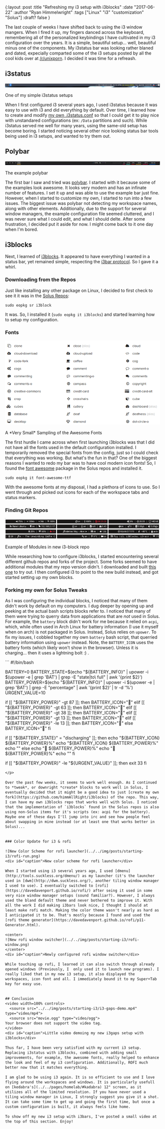 {:layout :post
:title  "Refreshing my i3 setup with i3blocks"
:date "2017-06-22"
:author "Ryan Himmelwright"
:tags ["Linux" "i3" "customization" "Solus"]
:draft? false
}

The last couple of weeks I have shifted back to using the i3 window mangers. When I fired it up, my fingers danced across the keyboard, remembering all of the personalized keybindings I have cultivated in my i3 configuration over the years. It is a simple, beautiful setup... well, beautiful minus one of the components. My i3status bar was looking rather blaned and dated, expecially comparted some of the i3 setups posted by all the cool kids over at [/r/unixporn](https://www.reddit.com/r/unixporn/). I decided it was time for a refreash.

<!-- more -->

## i3status

![One of my simple i3status setups](../../img/posts/starting-i3/i3status.png)
<div id="caption">One of my simple i3status setups</div>

When I first configured i3 several years ago, I used i3status because it was easy to use with i3 and did everything by default. Over time, I learned how to create and modify [my own .i3status.conf](https://github.com/himmAllRight/dotfiles/blob/master/i3/.config/i3/i3status.conf) so that I could get it to play nice with unstandared configurations (ex: `/Data` partitions and such). While i3status served me well for many years, using the same-old setup has become boring. I started noticing several other nice looking status bar tools being used in i3 setups, and wanted to try them out.

## Polybar

![The example polybar](../../img/posts/starting-i3/polybar.png)
<div id="caption">The example polybar</div>

The first bar I saw and tried was [polybar](https://github.com/jaagr/polybar). I started with it because some of the examples look awesome. It looks very modern and has an infinate number of features. I set it up and was able to use the example bar just fine. However, when I started to customize my own, I started to run into a few issues. The biggest issue was polybar not detecting my workspace names, along with other elements. Additionally, due to the support for several window managers, the example configuration file seemed cluttered, and I was never sure what I could edit, and what I should delte. After some frustration, I decided put it aside for now. I might come back to it one day when I'm bored.

## i3blocks
Next, I learned of [i3blocks](https://github.com/vivien/i3blocks). It appeared to have everything I wanted in a status bar, yet remained simple, respecting the [i3bar protocol](https://i3wm.org/docs/i3bar-protocol.html). So I gave it a whirl.

### Downloading from the Repos
Just like installing any other package on Linux, I decided to first check to see it it was in the [Solus Repos](https://dev.solus-project.com/):

```
sudo eopkg sr i3block
```

It was. So, I installed it (`sudo eopkg it i3blocks`) and started learning how to setup my configuration.

### Fonts

![A Very Small Sampling of the Awesome Fonts](../../img/posts/starting-i3/awesome-font.png)
<div id="caption">A *Very Small* Sampling of the Awesome Fonts</div>

The first hurdle I came across when first launching i3blocks was that I did not have all the fonts used in the default configuration installed. I temporarily removed the special fonts from the config, just so I could check that everything was working. But what's the fun in that? One of the biggest reasons I wanted to redo my bar was to have cool modern icon fonts! So, I found the [font awesome](http://fontawesome.io/) package in the Solus repos and installed it.

```
sudo eopkg it font-awesome-ttf
```

With the awesome fonts at my disposal, I had a plethora of icons to use. So I went through and picked out icons for each of the workspace tabs and status markers.

### Finding Git Repos

![The example polybar](../../img/posts/starting-i3/i3block-new-repo-examples.png)
<div id="caption">Example of Modules in new i3-block repo</div>

While researching how to configure i3blocks, I started encountering several different github repos and forks of the project. Some forks seemed to have additional modules that my repo version didn't. I downloaded and built [this one](https://github.com/Anachron/i3blocks) to try out. I then configured i3 to point to the new build instead, and got started setting up my own blocks.

### Forking my own for Solus Tweaks
As I was configuring the individual blocks, I noticed that many of them didn't work by default on my computers. I dug deeper by opening up and peeking at the actual bash scripts blocks refer to. I noticed that many of them were trying to querry data from applications that are *not* used in Solus. For example, the `battery` block didn't work for me because it relied on `acpi`, which, while often used in Arch Linux for battery information (I use it myself when on arch) is not packaged in Solus. Instead, Solus relies on `upower`. To fix my issues, I cobbled together my own `battery` bash script, that querried battery information using `upower` instead. Note, the `BATTERY_ICON` uses the battery fonts (which likely won't show in the browser). Unless it is charging... then it uses a lightning bolt :) .


<p>
```
#!/bin/bash

BATTERY=0
BATTERY_STATE=$(echo "${BATTERY_INFO}" | upower -i $(upower -e | grep 'BAT') | grep -E "state|to\ full" | awk '{print $2}')
BATTERY_POWER=$(echo "${BATTERY_INFO}" | upower -i $(upower -e | grep 'BAT') | grep -E "percentage" | awk '{print $2}' | tr -d '%')
URGENT_VALUE=10

if [[ "${BATTERY_POWER}" -gt 87 ]]; then
    BATTERY_ICON=""
elif [[ "${BATTERY_POWER}" -gt 63 ]]; then
     BATTERY_ICON=""
elif [[ "${BATTERY_POWER}" -gt 38 ]]; then
     BATTERY_ICON=""
elif [[ "${BATTERY_POWER}" -gt 13 ]]; then
     BATTERY_ICON=""
elif [[ "${BATTERY_POWER}" -le 13 ]]; then
     BATTERY_ICON=""
else
    BATTERY_ICON=""
fi


if [[ "${BATTERY_STATE}" = "discharging" ]]; then
    echo "${BATTERY_ICON} ${BATTERY_POWER}%"
    echo "${BATTERY_ICON} ${BATTERY_POWER}%"
    echo ""
else
    echo " ${BATTERY_POWER}%"
    echo " ${BATTERY_POWER}%"
    echo ""
fi

if [[ "${BATTERY_POWER}" -le "${URGENT_VALUE}" ]]; then
  exit 33
fi
```
</p>

Over the past few weeks, it seems to work well enough. As I continued to *tweak*, or downright *create* blocks to work well in Solus, I eventually decided that it might be a good idea to just [create my own fork](https://github.com/himmAllRight/i3blocks) of the repo. This way, I can have my own i3blocks repo that works well with Solus. I noticed that the implementation of `i3blocks` found in the Solus repos is also using non-Solus items for it's scripts (ex: acpi for the battery). Maybe one of these days I'll jump into irc and see how people feel about swapping in mine instead (or at least one that works better in Solus)...


### Color Update for i3 & rofi

![New Color Scheme for rofi launcher](../../img/posts/starting-i3/rofi-run.png)
<div id="caption">New color scheme for rofi launcher</div>

When I started using i3 several years ago, I used [dmenu](http://tools.suckless.org/dmenu/) as my launcher (it's the launcher used in [dwm](http://dwm.suckless.org/), another tiling window manager I used to use). I eventually switched to [rofi](https://davedavenport.github.io/rofi/) after seing it used in some very nice window manager setups (sound familiar?). However, I always used the bland default theme and never bothered to improve it. With all the work I did making i3bars look nice, I thought I should at least make rofi match. Making the color theme wasn't nearly as hard as I anticipated it to be. That's mostly because I found and used the [rofi theme generator](https://davedavenport.github.io/rofi/p11-Generator.html). 

<center>
![New rofi window switcher](../../img/posts/starting-i3/rofi-window.png)
</center>
<div id="caption">Newly configured rofi window switcher</div>

While touching up rofi, I learned it can also switch through already opened windows (Previously, I  only used it to launch new programs). I really liked that in my new i3 setup, it also displayed the workspaces, icon font and all. I immediately bound it to my Super+Tab key for easy use.


## Conclusion
<video width=100% controls>
  <source src="../../img/posts/starting-i3/i3-gaps-demo.mp4" type="video/mp4">
  <source src="movie.ogg" type="video/ogg">
Your browser does not support the video tag.
</video>
<div id="caption">Little video demoing my new i3gaps setup with i3blocks</div>

Thus far, I have been very satisfied with my current i3 setup. Replacing i3status with i3blocks, combined with adding small improvements, for example, the awesome fonts, really helped to enhance the look and feel of my i3 configuration. Additionally, ROFI much better now that it matches everything.

I am glad to be using i3 again. It is so efficient to use and I love flying around the workspaces and windows. It is particularly usefull on [kedabra's](../../pages/homelab/#kadabra) 12" screen, as it utilizes all of the limited resolution. If you have never used a tiling window manager in Linux, I strongly suggest you give it a shot. It can take some time to get up and going the first time, but once a custom configuration is built, it always feels like home.

To show off my new i3 setup with i3bars, I've posted a small video at the top of this section. Enjoy!
